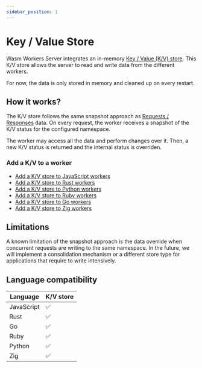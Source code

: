 ```yaml
---
sidebar_position: 1
---
```


# Key / Value Store

Wasm Workers Server integrates an in-memory [Key / Value (K/V) store](https://en.wikipedia.org/wiki/Key%E2%80%93value_database). This K/V store allows the server to read and write data from the different workers.

For now, the data is only stored in memory and cleaned up on every restart.

## How it works?

The K/V store follows the same snapshot approach as [Requests / Responses](../get-started/how-it-works.md#how-it-works) data. On every request, the worker receives a snapshot of the K/V status for the configured namespace.

The worker may access all the data and perform changes over it. Then, a new K/V status is returned and the internal status is overriden.

### Add a K/V to a worker

* [Add a K/V store to JavaScript workers](../languages/javascript.md#add-a-key--value-store)
* [Add a K/V store to Rust workers](../languages/rust.md#add-a-key--value-store)
* [Add a K/V store to Python workers](../languages/python.md#add-a-key--value-store)
* [Add a K/V store to Ruby workers](../languages/ruby.md#add-a-key--value-store)
* [Add a K/V store to Go workers](../languages/go.md#add-a-key--value-store)
* [Add a K/V store to Zig workers](../languages/zig.md#add-a-key--value-store)

## Limitations

A known limitation of the snapshot approach is the data override when concurrent requests are writing to the same namespace. In the future, we will implement a consolidation mechanism or a different store type for applications that require to write intensively.

## Language compatibility

| Language   | K/V store |
|------------|-----------|
| JavaScript | ✅        |
| Rust       | ✅        |
| Go         | ✅        |
| Ruby       | ✅        |
| Python     | ✅        |
| Zig        | ✅        |
